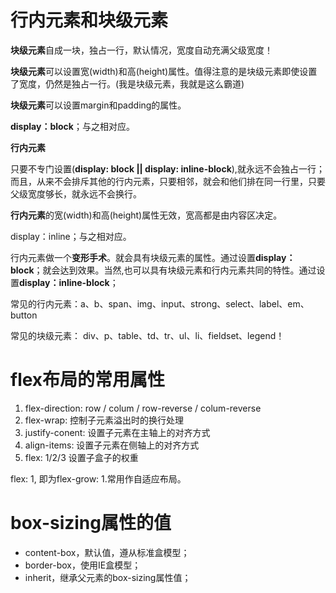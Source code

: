 # 行内元素和块级元素

**块级元素**自成一块，独占一行，默认情况，宽度自动充满父级宽度！

**块级元素**可以设置宽(width)和高(height)属性。值得注意的是块级元素即使设置了宽度，仍然是独占一行。(我是块级元素，我就是这么霸道)

**块级元素**可以设置margin和padding的属性。

**display：block**；与之相对应。

**行内元素**

只要不专门设置(**display: block || display: inline-block**),就永远不会独占一行；而且，从来不会排斥其他的行内元素，只要相邻，就会和他们排在同一行里，只要父级宽度够长，就永远不会换行。

**行内元素**的宽(width)和高(height)属性无效，宽高都是由内容区决定。

display：inline；与之相对应。

行内元素做一个**变形手术**。就会具有块级元素的属性。通过设置**display：block**；就会达到效果。当然,也可以具有块级元素和行内元素共同的特性。通过设置**display：inline-block**；

常见的行内元素：a、b、span、img、input、strong、select、label、em、button

常见的块级元素： div、p、table、td、tr、ul、li、fieldset、legend！

# flex布局的常用属性

1. flex-direction:   row / colum / row-reverse / colum-reverse
2. flex-wrap:  控制子元素溢出时的换行处理
3.  justify-conent:  设置子元素在主轴上的对齐方式
4. align-items:  设置子元素在侧轴上的对齐方式
5. flex:  1/2/3   设置子盒子的权重

flex:  1, 即为flex-grow:  1.常用作自适应布局。

# box-sizing属性的值

- content-box，默认值，遵从标准盒模型；
- border-box，使用IE盒模型；
- inherit，继承父元素的box-sizing属性值；